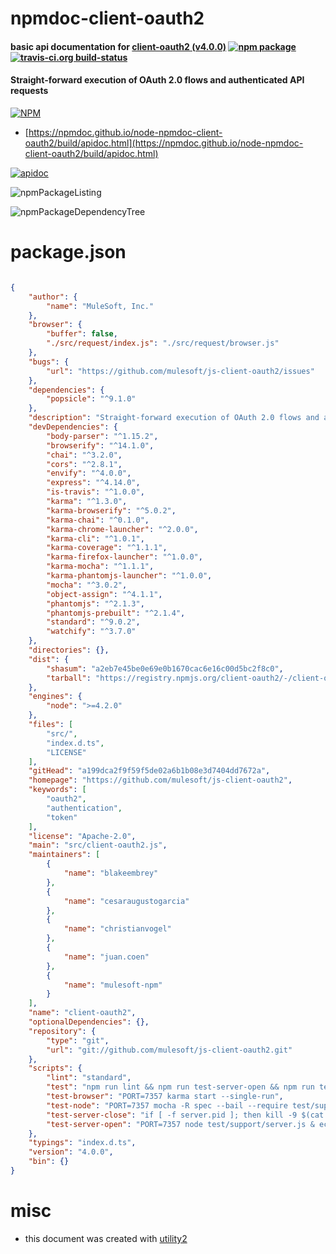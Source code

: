 # npmdoc-client-oauth2

#### basic api documentation for  [client-oauth2 (v4.0.0)](https://github.com/mulesoft/js-client-oauth2)  [![npm package](https://img.shields.io/npm/v/npmdoc-client-oauth2.svg?style=flat-square)](https://www.npmjs.org/package/npmdoc-client-oauth2) [![travis-ci.org build-status](https://api.travis-ci.org/npmdoc/node-npmdoc-client-oauth2.svg)](https://travis-ci.org/npmdoc/node-npmdoc-client-oauth2)

#### Straight-forward execution of OAuth 2.0 flows and authenticated API requests

[![NPM](https://nodei.co/npm/client-oauth2.png?downloads=true&downloadRank=true&stars=true)](https://www.npmjs.com/package/client-oauth2)

- [https://npmdoc.github.io/node-npmdoc-client-oauth2/build/apidoc.html](https://npmdoc.github.io/node-npmdoc-client-oauth2/build/apidoc.html)

[![apidoc](https://npmdoc.github.io/node-npmdoc-client-oauth2/build/screenCapture.buildCi.browser.%252Ftmp%252Fbuild%252Fapidoc.html.png)](https://npmdoc.github.io/node-npmdoc-client-oauth2/build/apidoc.html)

![npmPackageListing](https://npmdoc.github.io/node-npmdoc-client-oauth2/build/screenCapture.npmPackageListing.svg)

![npmPackageDependencyTree](https://npmdoc.github.io/node-npmdoc-client-oauth2/build/screenCapture.npmPackageDependencyTree.svg)



# package.json

```json

{
    "author": {
        "name": "MuleSoft, Inc."
    },
    "browser": {
        "buffer": false,
        "./src/request/index.js": "./src/request/browser.js"
    },
    "bugs": {
        "url": "https://github.com/mulesoft/js-client-oauth2/issues"
    },
    "dependencies": {
        "popsicle": "^9.1.0"
    },
    "description": "Straight-forward execution of OAuth 2.0 flows and authenticated API requests",
    "devDependencies": {
        "body-parser": "^1.15.2",
        "browserify": "^14.1.0",
        "chai": "^3.2.0",
        "cors": "^2.8.1",
        "envify": "^4.0.0",
        "express": "^4.14.0",
        "is-travis": "^1.0.0",
        "karma": "^1.3.0",
        "karma-browserify": "^5.0.2",
        "karma-chai": "^0.1.0",
        "karma-chrome-launcher": "^2.0.0",
        "karma-cli": "^1.0.1",
        "karma-coverage": "^1.1.1",
        "karma-firefox-launcher": "^1.0.0",
        "karma-mocha": "^1.1.1",
        "karma-phantomjs-launcher": "^1.0.0",
        "mocha": "^3.0.2",
        "object-assign": "^4.1.1",
        "phantomjs": "^2.1.3",
        "phantomjs-prebuilt": "^2.1.4",
        "standard": "^9.0.2",
        "watchify": "^3.7.0"
    },
    "directories": {},
    "dist": {
        "shasum": "a2eb7e45be0e69e0b1670cac6e16c00d5bc2f8c0",
        "tarball": "https://registry.npmjs.org/client-oauth2/-/client-oauth2-4.0.0.tgz"
    },
    "engines": {
        "node": ">=4.2.0"
    },
    "files": [
        "src/",
        "index.d.ts",
        "LICENSE"
    ],
    "gitHead": "a199dca2f9f59f5de02a6b1b08e3d7404dd7672a",
    "homepage": "https://github.com/mulesoft/js-client-oauth2",
    "keywords": [
        "oauth2",
        "authentication",
        "token"
    ],
    "license": "Apache-2.0",
    "main": "src/client-oauth2.js",
    "maintainers": [
        {
            "name": "blakeembrey"
        },
        {
            "name": "cesaraugustogarcia"
        },
        {
            "name": "christianvogel"
        },
        {
            "name": "juan.coen"
        },
        {
            "name": "mulesoft-npm"
        }
    ],
    "name": "client-oauth2",
    "optionalDependencies": {},
    "repository": {
        "type": "git",
        "url": "git://github.com/mulesoft/js-client-oauth2.git"
    },
    "scripts": {
        "lint": "standard",
        "test": "npm run lint && npm run test-server-open && npm run test-node && npm run test-browser; npm run test-server-close",
        "test-browser": "PORT=7357 karma start --single-run",
        "test-node": "PORT=7357 mocha -R spec --bail --require test/support/globals.js",
        "test-server-close": "if [ -f server.pid ]; then kill -9 $(cat server.pid); rm server.pid; fi",
        "test-server-open": "PORT=7357 node test/support/server.js & echo $! > server.pid"
    },
    "typings": "index.d.ts",
    "version": "4.0.0",
    "bin": {}
}
```



# misc
- this document was created with [utility2](https://github.com/kaizhu256/node-utility2)
